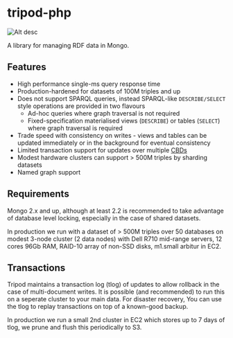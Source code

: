 tripod-php
==========

![Alt desc](http://95.138.143.82:3002/builds/TRI/status.png)

A library for managing RDF data in Mongo.

Features
----

* High performance single-ms query response time
* Production-hardened for datasets of 100M triples and up
* Does not support SPARQL queries, instead SPARQL-like ```DESCRIBE/SELECT``` style operations are provided in two flavours
  * Ad-hoc queries where graph traversal is not required
  * Fixed-specification materialised views (```DESCRIBE```) or tables (```SELECT```) where graph traversal is required
* Trade speed with consistency on writes - views and tables can be updated immediately or in the background for eventual consistency
* Limited transaction support for updates over multiple [CBDs](http://www.w3.org/Submission/CBD/)
* Modest hardware clusters can support > 500M triples by sharding datasets
* Named graph support

Requirements
----

Mongo 2.x and up, although at least 2.2 is recommended to take advantage of database level locking, especially in the case of shared datasets.

In production we run with a dataset of > 500M triples over 50 databases on modest 3-node cluster (2 data nodes) with Dell R710 mid-range servers, 12 cores 96Gb RAM, RAID-10 array of non-SSD disks, m1.small arbitur in EC2.

Transactions
----

Tripod maintains a transaction log (tlog) of updates to allow rollback in the case of multi-document writes. It is possible (and recommended) to run this on a seperate cluster to your main data. For disaster recovery, You can use the tlog to replay transactions on top of a known-good backup.

In production we run a small 2nd cluster in EC2 which stores up to 7 days of tlog, we prune and flush this periodically to S3. 

